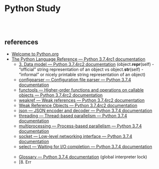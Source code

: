 Python Study
==========


 <br/><br/>


## references
- [Welcome to Python.org](https://www.python.org/)
- [The Python Language Reference — Python 3.7.4rc1 documentation](https://docs.python.org/3/reference/index.html)
    - [3. Data model — Python 3.7.4rc2 documentation](https://docs.python.org/3.7/reference/datamodel.html#object.__repr__) (object.__repr__(self) - “official” string representation of an object vs object.__str__(self) - “informal” or nicely printable string representation of an object)
    - [configparser — Configuration file parser — Python 3.7.4 documentation](https://docs.python.org/3/library/configparser.html)
    - [functools — Higher-order functions and operations on callable objects — Python 3.7.4rc2 documentation](https://docs.python.org/3/library/functools.html)
    - [weakref — Weak references — Python 3.7.4rc2 documentation](https://docs.python.org/3/library/weakref.html)
    - [Weak Reference Objects — Python 3.7.4rc2 documentation](https://docs.python.org/3/c-api/weakref.html)
    - [json — JSON encoder and decoder — Python 3.7.4 documentation](https://docs.python.org/3/library/json.html)
    - [threading — Thread-based parallelism — Python 3.7.4 documentation](https://docs.python.org/3/library/threading.html#lock-objects)
    - [multiprocessing — Process-based parallelism — Python 3.7.4 documentation](https://docs.python.org/3/library/multiprocessing.html)
    - [socket — Low-level networking interface — Python 3.7.4 documentation](https://docs.python.org/3/library/socket.html#socket.socket.setblocking)
    - [select — Waiting for I/O completion — Python 3.7.4 documentation](https://docs.python.org/3/library/select.html)  <br/><br/>
    - [Glossary — Python 3.7.4 documentation](https://docs.python.org/3/glossary.html#term-global-interpreter-lock) (global interpreter lock)
    - [8. Err